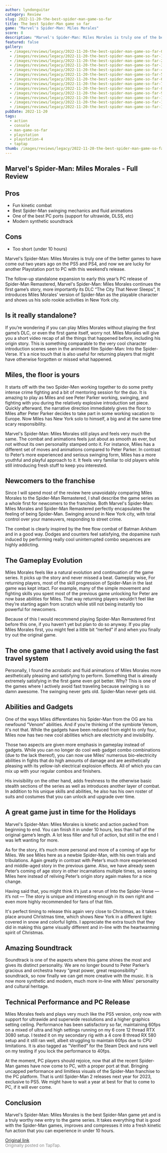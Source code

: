 ```yaml
---
author: lyndonguitar
category: Review
slug: 2022-11-20-the-best-spider-man-game-so-far
title: The best Spider-Man game so far
game: "Marvel's Spider-Man: Miles Morales"
score: 8
description: "Marvel's Spider-Man: Miles Morales is truly one of the better games to have come out two years ago on the PS5 and PS4, and now we are lucky for another Playstation port to PC with this weekend’s release."
featured: false
gallery:
  - /images/reviews/legacy/2022-11-20-the-best-spider-man-game-so-far-0.avif
  - /images/reviews/legacy/2022-11-20-the-best-spider-man-game-so-far-1.avif
  - /images/reviews/legacy/2022-11-20-the-best-spider-man-game-so-far-2.avif
  - /images/reviews/legacy/2022-11-20-the-best-spider-man-game-so-far-3.avif
  - /images/reviews/legacy/2022-11-20-the-best-spider-man-game-so-far-4.avif
  - /images/reviews/legacy/2022-11-20-the-best-spider-man-game-so-far-5.avif
  - /images/reviews/legacy/2022-11-20-the-best-spider-man-game-so-far-6.avif
  - /images/reviews/legacy/2022-11-20-the-best-spider-man-game-so-far-7.avif
  - /images/reviews/legacy/2022-11-20-the-best-spider-man-game-so-far-8.avif
  - /images/reviews/legacy/2022-11-20-the-best-spider-man-game-so-far-9.avif
  - /images/reviews/legacy/2022-11-20-the-best-spider-man-game-so-far-10.avif
  - /images/reviews/legacy/2022-11-20-the-best-spider-man-game-so-far-11.avif
  - /images/reviews/legacy/2022-11-20-the-best-spider-man-game-so-far-12.avif
pubDate: 2022-11-20
tags:
  - action
  - console
  - man-game-so-far
  - playstation
  - playstation-4
  - taptap
thumb: /images/reviews/legacy/2022-11-20-the-best-spider-man-game-so-far-0.avif
---
```

## Marvel's Spider-Man: Miles Morales - Full Review

## Pros
- Fun kinetic combat
- Best Spider-Man swinging mechanics and fluid animations
- One of the best PC ports (support for ultrawide, DLSS, etc)
- Modern synthetic soundtrack

## Cons
- Too short (under 10 hours)

Marvel's Spider-Man: Miles Morales is truly one of the better games to have come out two years ago on the PS5 and PS4, and now we are lucky for another Playstation port to PC with this weekend’s release.

The follow-up standalone expansion to early this year’s PC release of Spider-Man Remastered, Marvel's Spider-Man: Miles Morales continues the first game’s story, more importantly its DLC “The City That Never Sleeps”, It introduces Miles Morales’ version of Spider-Man as the playable character and shows us his solo rookie activities in New York city.

## Is it really standalone?

If you’re wondering if you can play Miles Morales without playing the first game’s DLC, or even the first game itself, worry not. Miles Morales will give you a short video recap of all the things that happened before, including his origin story. This is something comparable to the very cool character introduction scenes seen in the animated film Spider-Man: Into the Spider-Verse. It's a nice touch that is also useful for returning players that might have otherwise forgotten or missed what happened.

## Miles, the floor is yours

It starts off with the two Spider-Men working together to do some pretty intense crime fighting and a bit of mentoring session for the duo. It is amazing to play as Miles and see Peter Parker working, swinging, and fighting with you during the relatively explosive introduction set piece. Quickly afterward, the narrative direction immediately gives the floor to Miles after Peter Parker decides to take part in some working vacation to Europe. Now Miles has New York solo to himself, a big and at the same time scary responsibility.

Marvel's Spider-Man: Miles Morales still plays and feels very much the same. The combat and animations feels just about as smooth as ever, but not without its own personality stamped onto it. For instance, Miles has a different set of moves and animations compared to Peter Parker. In contrast to Peter’s more experienced and serious swinging form, Miles has a more youthful and playful approach to it. It feels very familiar to old players while still introducing fresh stuff to keep you interested.

## Newcomers to the franchise

Since I will spend most of the review here unavoidably comparing Miles Morales to the Spider-Man Remastered, I shall describe the game series as a whole first for newcomers to the franchise. Both Marvel's Spider-Man: Miles Morales and Spider-Man Remastered perfectly encapsulates the feeling of being Spider-Man. Swinging around in New York city, with total control over your maneuvers, responding to street crime.

The combat is clearly inspired by the free flow combat of Batman Arkham and in a good way. Dodges and counters feel satisfying, the dopamine rush induced by performing really cool uninterrupted combo sequences are highly addicting.

## The Gameplay Evolution

Miles Morales feels like a natural evolution and continuation of the game series. It picks up the story and never missed a beat. Gameplay wise, For returning players, most of the skill progression of Spider-Man in the last game was kept intact. For example, many of the simple movement and fighting skills you spent most of the previous game unlocking for Peter are now base abilities for Miles. That way returning players wouldn’t feel like they’re starting again from scratch while still not being instantly too powerful for newcomers.

Because of this I would recommend playing Spider-Man Remastered first before this one, if you haven’t yet but plan to do so anyway. If you play Miles Morales first, you might feel a little bit “nerfed” if and when you finally try out the original game.

## The one game that I actively avoid using the fast travel system

Personally, I found the acrobatic and fluid animations of Miles Morales more aesthetically pleasing and satisfying to perform. Something that is already extremely satisfying in the first game even got better. Why? This is one of the games where I actively avoid fast traveling because swinging is so damn awesome. The swinging never gets old. Spider-Man never gets old.

## Abilities and Gadgets

One of the ways Miles differentiates his Spider-Man from the OG are his newfound “Venom” abilities. And if you’re thinking of the symbiote Venom, it's not that. While the gadgets have been reduced from eight to only four, Miles now has two new cool abilities which are electricity and invisibility.

Those two aspects are given more emphasis in gameplay instead of gadgets. While you can no longer do cool web gadget combo combinations (due to the lack thereof), you can now use Miles’ numerous bio-electricity abilities in fights that do high amounts of damage and are aesthetically pleasing with its yellow-ish electrical explosion effects. All of which you can mix up with your regular combos and finishers.

His invisibility on the other hand, adds freshness to the otherwise basic stealth sections of the series as well as introduces another layer of combat. In addition to his unique skills and abilities, he also has his own roster of suits and costumes that you can unlock and upgrade over time.

## A great game just in time for the Holidays

Marvel's Spider-Man: Miles Morales is kinetic and action packed from beginning to end. You can finish it in under 10 hours, less than half of the original game’s length. A lot less filler and full of action, but still in the end I was left wanting for more.

As for the story, it’s much more personal and more of a coming of age for Miles. We see Miles here as a newbie Spider-Man, with his own trials and tribulations. Again greatly in contrast with Peter’s much more experienced and middle-aged story in the previous game. Also, we have already seen Peter’s coming of age story in other incarnations multiple times, so seeing Miles here instead of reliving Peter’s origin story again makes for a nice change.

Having said that, you might think it’s just a rerun of Into the Spider-Verse — it’s not — The story is unique and interesting enough in its own right and even more highly recommended for fans of that film.

It's perfect timing to release this again very close to Christmas, as it takes place around Christmas time, which shows New York in a different light: covered in snow and colorful lights. I appreciate the extra touch that they did in making this game visually different and in-line with the heartwarming spirit of Christmas.

## Amazing Soundtrack

Soundtrack is one of the aspects where this game shines the most and gives its distinct personality. We are no longer bound to Peter Parker’s gracious and orchestra heavy “great power, great responsibility” soundtrack, so now finally we can get more creative with the music. It is now more synthetic and modern, much more in-line with Miles' personality and cultural heritage.

## Technical Performance and PC Release

Miles Morales feels and plays very much like the PS5 version, only now with support for ultrawide and superwide resolutions and a higher graphics setting ceiling. Performance has been satisfactory so far, maintaining 60fps on a mixed of ultra and high settings running on my 6 core 12 thread RTX 3080 setup. I tested it on my secondary rig with a 4 core 8 thread RX 580 setup and it still ran well, albeit struggling to maintain 60fps due to CPU limitations. It is also tagged as "Verified" for the Steam Deck and runs well on my testing if you lock the performance to 40fps.

At the moment, PC players should rejoice, now that all the recent Spider-Man games have now come to PC, with a proper port at that. Bringing uncapped performance and limitless visuals of the Spider-Man franchise to the PC platform. That is until Spider-Man 2 releases next year for 2023, exclusive to PS5. We might have to wait a year at best for that to come to PC, if it will ever come.

## Conclusion

Marvel's Spider-Man: Miles Morales is the best Spider-Man game yet and is a truly worthy new entry to the game series. It takes everything that is good with the Spider-Man games, improves and compresses it into a fresh kinetic fun action that you can experience in under 10 hours.

[Original link](https://www.taptap.io/post/3255036)<br><span style="font-size: 0.95em; color: #888;">Originally posted on TapTap.</span>